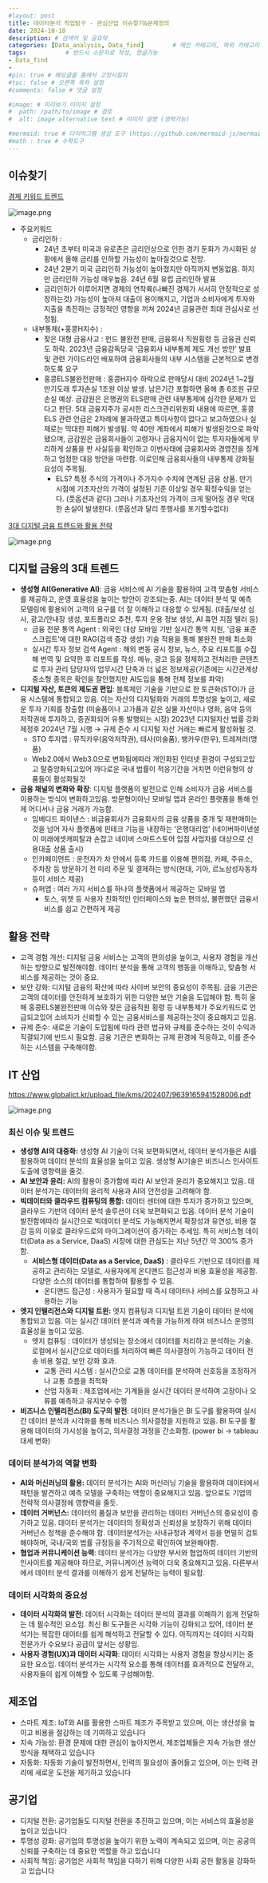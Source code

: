 ```yaml
---
#layout: post
title: 데이터분석 직업탐구 - 관심산업 이슈찾기&문제정의
date: 2024-10-10
description: # 검색어 및 글요약
categories: [Data_analysis, Data_find]        # 메인 카테고리, 하위 카테고리(생략가능)
tags:           # 반드시 소문자로 작성, 한글가능
- Data_find
- 
#pin: true # 해당글을 홈에서 고정시킬지
#toc: false # 오른쪽 목차 설정
#comments: false # 댓글 설정

#image: # 미리보기 이미지 설정
#  path: /path/to/image # 경로
#  alt: image alternative text # 이미지 설명 (생략가능)

#mermaid: true # 다이어그램 생성 도구 (https://github.com/mermaid-js/mermaid)
#math : true # 수학도구
---
```



## 이슈찾기

[경제 키워드 트렌드](https://eiec.kdi.re.kr/bigdata/issueTrend.do?cat=금융)

![image.png](/assets/img/find1/1.png)

- 주요키워드
    - 금리인하 :
        - 24년 초부터 미국과 유로존은 금리인상으로 인한 경기 둔화가 가시화된 상황에서 올해 금리를 인하할 가능성이 높아질것으로 전망.
        - 24년 2분기 미국 금리인하 가능성이 높아졌지만 아직까지 변동없음. 하지만 금리인하 가능성 매우높음. 24년 6월 유럽 금리인하 발표
        - 금리인하가 이루어지면 경제의 연착륙(나빠진 경제가 서서히 안정적으로 성장하는것) 가능성이 높아져 대출이 용이해지고, 기업과 소비자에게 투자와 지출을 촉진하는 긍정적인 영향을 끼쳐 2024년 금융관련 최대 관심사로 선정됨.
    - 내부통제(+홍콩H지수) :
        - 잦은 대형 금융사고 : 펀드 불완전 판매, 금융회사 직원횡령 등 금융권 신뢰도 하락. 2023년 금융감독당국 ‘금융회사 내부통제 제도 개선 방안’ 발표 및 관련 가이드라인 배포하여 금융회사들의 내부 시스템을 근본적으로 변경하도록 요구
        - 홍콩ELS불완전판매 : 홍콩H지수 하락으로 판매당시 대비 2024년 1~2월 만기도래 투자손실 1조원 이상 발생. 남은기간 포함하면 올해 총 6조원 규모 손실 예상. 금감원은 은행권의 ELS판매 관련 내부통제에 심각한 문제가 있다고 판단. 5대 금융지주가 공시한 리스크관리위원회 내용에 따르면, 홍콩ELS 관련 언급은 2차례에 불과하였고 특이사항이 없다고 보고하였으나 실제로는 막대한 피해가 발생됨. 약 40만 계좌에서 피해가 발생된것으로 파악됐으며, 금감원은 금융회사들이 고령자나 금융지식이 없는 투자자들에게 무리하게 상품을 판 사실등을 확인하고 이번사태에 금융회사와 경영진을 징계하고 엄정한 대응 방안을 마련함. 이로인해 금융회사들의 내부통제 강화필요성이 주목됨.
            - ELS? 특정 주식의 가격이나 주가지수 수치에 연계된 금융 상품. 만기 시점에 기초자산의 가격이 설정된 기준 이상일 경우 확정수익을 얻는다. (풋옵션과 같다) 그러나 기초자산의 가격이 크게 떨어질 경우 막대한 손실이 발생한다. (풋옵션과 달리 풋행사를 포기할수없다)

[3대 디지털 금융 트렌드와 활용 전략](https://www.samsungsds.com/kr/insights/trends-in-digital-finance.html)

![image.png](/assets/img/find1/2.png)

## 디지털 금융의 3대 트렌드

- **생성형 AI(Generative AI)**: 금융 서비스에 AI 기술을 활용하여 고객 맞춤형 서비스를 제공하고, 운영 효율성을 높이는 방안이 강조되는중. AI는 데이터 분석 및 예측 모델링에 활용되어 고객의 요구를 더 잘 이해하고 대응할 수 있게됨. (대출/보상 심사, 광고/안내장 생성, 포트폴리오 추천, 투자 운용 정보 생성, AI 휴먼 지점 텔러 등)
    - 금융 전문 통역 Agent : 외국인 대상 모바일 기반 실시간 통역 지원, ‘금융 표준 스크립트’에 대한 RAG(검색 증강 생성) 기술 적용을 통해 불완전 판매 최소화
    - 실시간 투자 정보 검색 Agent : 해외 변동 공시 정보, 뉴스, 주요 리포트를 수집해 번역 및 요약한 후 리포트를 작성. 메뉴, 광고 등을 정제하고 전처리한 콘텐츠로 투자 관리 담당자의 업무시간 단축과 더 넓은 정보제공(기존에는 시간관계상 중소형 종목은 확인을 잘안했지만 AI도입을 통해 전체 정보를 파악)
- **디지털 자산, 토큰의 제도권 편입**: 블록체인 기술을 기반으로 한 토큰화(STO)가 금융 시스템에 통합되고 있음. 이는 자산의 디지털화와 거래의 투명성을 높이고, 새로운 투자 기회를 창출함 (미술품이나 고가품과 같은 실물 자산이나 영화, 음악 등의 저작권에 투자하고, 증권화되어 유통 발행되는 시장) 2023년 디지털자산 법률 강화 제정후 2024년 7월 시행 → 규제 준수 시 디지털 자산 거래는 빠르게 활성화될 것.
    - STO 투자앱 : 뮤직카우(음악저작권), 테사(미술품), 뱅카우(한우), 트레져러(명품)
    - Web2.0에서 Web3.0으로 변화됨에따라 개인화된 인터넷 환경이 구성되고있고 탈중앙화되고있어 까다로운 국내 법률이 적응기간을 거치면 이런유형의 상품들이 활성화될것
- **금융 채널의 변화와 확장**: 디지털 플랫폼의 발전으로 인해 소비자가 금융 서비스를 이용하는 방식이 변화하고있음. 방문형이아닌 모바일 앱과 온라인 플랫폼을 통해 언제 어디서나 금융 거래가 가능함.
    - 임베디드 파이낸스 : 비금융회사가 금융회사의 금융 상품을 중개 및 재판매하는 것을 넘어 자사 플랫폼에 핀테크 기능을 내장하는 ‘은행대리업’ (네이버파이낸셜이 미래에셋캐피탈과 손잡고 네이버 스마트스토어 입점 사업자를 대상으로 신용대출 상품 출시)
    - 인카페이먼트 : 운전자가 차 안에서 등록 카드를 이용해 편의점, 카페, 주유소, 주차장 등 방문하기 전 미리 주문 및 결제하는 방식(현대, 기아, 르노삼성자동차 등이 서비스 제공)
    - 슈퍼앱 : 여러 가지 서비스를 하나의 플랫폼에서 제공하는 모바일 앱
        - 토스, 위챗 등 사용자 친화적인 인터페이스와 높은 편의성, 불편했던 금융서비스를 쉽고 간편하게 제공

## 활용 전략

- 고객 경험 개선: 디지털 금융 서비스는 고객의 편의성을 높이고, 사용자 경험을 개선하는 방향으로 발전해야함. 데이터 분석을 통해 고객의 행동을 이해하고, 맞춤형 서비스를 제공하는 것이 중요.
- 보안 강화: 디지털 금융의 확산에 따라 사이버 보안의 중요성이 주목됨. 금융 기관은 고객의 데이터를 안전하게 보호하기 위한 다양한 보안 기술을 도입해야 함. 특히 올해 홍콩ELS불완전판매 이슈와 잦은 금융직원 횡령 등 내부통제가 주요키워드로 언급되고있어 소비자가 신뢰할 수 있는 금융서비스를 제공하는것이 중요해지고 있음.
- 규제 준수: 새로운 기술이 도입됨에 따라 관련 법규와 규제를 준수하는 것이 수익과 직결되기에 반드시 필요함. 금융 기관은 변화하는 규제 환경에 적응하고, 이를 준수하는 시스템을 구축해야함.

## **IT 산업**

https://www.globalict.kr/upload_file/kms/202407/9639165941528006.pdf

![image.png](/assets/img/find1/3.png)

### 최신 이슈 및 트렌드

- **생성형 AI의 대중화:** 생성형 AI 기술이 더욱 보편화되면서, 데이터 분석가들은 AI를 활용하여 데이터 분석의 효율성을 높이고 있음. 생성형 AI기술은 비즈니스 인사이트 도출에 영향력을 줄것.
- **AI 보안과 윤리:** AI의 활용이 증가함에 따라 AI 보안과 윤리가 중요해지고 있음. 데이터 분석가는 데이터의 윤리적 사용과 AI의 안전성을 고려해야 함.
- **빅데이터와 클라우드 컴퓨팅의 통합:** 데이터 센터에 대한 투자가 증가하고 있으며, 클라우드 기반의 데이터 분석 솔루션이 더욱 보편화되고 있음. 데이터 분석 기술이 발전함에따라 실시간으로 빅데이터 분석도 가능해지면서 확장성과 유연성, 비용 절감 등의 이유로 클라우드로의 마이그레이션이 증가하는 추세임. 특히 서비스형 데이터(Data as a Service, DaaS) 시장에 대한 관심도는 지난 5년간 약 300% 증가함.
    - **서비스형 데이터(Data as a Service, DaaS)** : 클라우드 기반으로 데이터를 제공하고 관리하는 모델로, 사용자에게 온디맨드 접근성과 비용 효율성을 제공함. 다양한 소스의 데이터를 통합하여 활용할 수 있음.
        - 온디맨드 접근성 : 사용자가 필요할 때 즉시 데이터나 서비스를 요청하고 사용하는 기능
- **엣지 인텔리전스와 디지털 트윈:** 엣지 컴퓨팅과 디지털 트윈 기술이 데이터 분석에 통합되고 있음. 이는 실시간 데이터 분석과 예측을 가능하게 하여 비즈니스 운영의 효율성을 높이고 있음.
    - 엣지 컴퓨팅 : 데이터가 생성되는 장소에서 데이터를 처리하고 분석하는 기술. 로컬에서 실시간으로 데이터를 처리하여 빠른 의사결정이 가능하고 데이터 전송 비용 절감, 보안 강화 효과.
        - 교통 관리 시스템 : 실시간으로 교통 데이터를 분석하여 신호등을 조정하거나 교통 흐름을 최적화
        - 산업 자동화 : 제조업에서는 기계들을 실시간 데이터 분석하여 고장이나 오류를 예측하고 유지보수 수행
- **비즈니스 인텔리전스(BI) 도구의 발전**: 데이터 분석가들은 BI 도구를 활용하여 실시간 데이터 분석과 시각화를 통해 비즈니스 의사결정을 지원하고 있음. BI 도구를 활용해 데이터의 가시성을 높이고, 의사결정 과정을 간소화함. (power bi → tableau 대세 변화)

### 데이터 분석가의 역할 변화

- **AI와 머신러닝의 활용:** 데이터 분석가는 AI와 머신러닝 기술을 활용하여 데이터에서 패턴을 발견하고 예측 모델을 구축하는 역할이 중요해지고 있음. 앞으로도 기업의 전략적 의사결정에 영향력을 줄듯.
- **데이터 거버넌스:** 데이터의 품질과 보안을 관리하는 데이터 거버넌스의 중요성이 증가하고 있음. 데이터 분석가는 데이터의 정확성과 신뢰성을 보장하기 위해 데이터 거버넌스 정책을 준수해야 함. 데이터분석가는 사내규정과 계약서 등을 면밀히 검토해야하며, 국내/국외 법률 규정등을 주기적으로 확인하여 보완해야함.
- **협업과 커뮤니케이션 능력**: 데이터 분석가는 다양한 부서와 협업하여 데이터 기반의 인사이트를 제공해야 하므로, 커뮤니케이션 능력이 더욱 중요해지고 있음. 다른부서에서 데이터 분석 결과를 이해하기 쉽게 전달하는 능력이 필요함.

### 데이터 시각화의 중요성

- **데이터 시각화의 발전**: 데이터 시각화는 데이터 분석의 결과를 이해하기 쉽게 전달하는 데 필수적인 요소임. 최신 BI 도구들은 시각화 기능이 강화되고 있어, 데이터 분석가는 복잡한 데이터를 쉽게 해석하고 전달할 수 있다. 아직까지는 데이터 시각화 전문가가 수요보다 공급이 앞서는 상황임.
- **사용자 경험(UX)과 데이터 시각화**: 데이터 시각화는 사용자 경험을 향상시키는 중요한 요소임. 데이터 분석가는 시각적 요소를 통해 데이터를 효과적으로 전달하고, 사용자들이 쉽게 이해할 수 있도록 구성해야함.

## 제조업

- 스마트 제조: IoT와 AI를 활용한 스마트 제조가 주목받고 있으며, 이는 생산성을 높이고 비용을 절감하는 데 기여하고 있습니다
- 지속 가능성: 환경 문제에 대한 관심이 높아지면서, 제조업체들은 지속 가능한 생산 방식을 채택하고 있습니다
- 자동화: 자동화 기술이 발전하면서, 인력의 필요성이 줄어들고 있으며, 이는 인력 관리에 새로운 도전을 제기하고 있습니다

## 공기업

- 디지털 전환: 공기업들도 디지털 전환을 추진하고 있으며, 이는 서비스의 효율성을 높이고 있습니다
- 투명성 강화: 공기업의 투명성을 높이기 위한 노력이 계속되고 있으며, 이는 공공의 신뢰를 구축하는 데 중요한 역할을 하고 있습니다
- 사회적 책임: 공기업은 사회적 책임을 다하기 위해 다양한 사회 공헌 활동을 강화하고 있습니다
